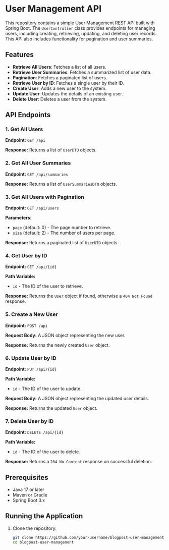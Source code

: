 # User Management API

This repository contains a simple User Management REST API built with Spring Boot. The `UserController` class provides endpoints for managing users, including creating, retrieving, updating, and deleting user records. This API also includes functionality for pagination and user summaries.

## Features

- **Retrieve All Users**: Fetches a list of all users.
- **Retrieve User Summaries**: Fetches a summarized list of user data.
- **Pagination**: Fetches a paginated list of users.
- **Retrieve User by ID**: Fetches a single user by their ID.
- **Create User**: Adds a new user to the system.
- **Update User**: Updates the details of an existing user.
- **Delete User**: Deletes a user from the system.

## API Endpoints

### 1. Get All Users

**Endpoint:** `GET /api`

**Response:** Returns a list of `UserDTO` objects.

### 2. Get All User Summaries

**Endpoint:** `GET /api/summaries`

**Response:** Returns a list of `UserSummariesDTO` objects.

### 3. Get All Users with Pagination

**Endpoint:** `GET /api/users`

**Parameters:**
- `page` (default: 0) - The page number to retrieve.
- `size` (default: 2) - The number of users per page.

**Response:** Returns a paginated list of `UserDTO` objects.

### 4. Get User by ID

**Endpoint:** `GET /api/{id}`

**Path Variable:**
- `id` - The ID of the user to retrieve.

**Response:** Returns the `User` object if found, otherwise a `404 Not Found` response.

### 5. Create a New User

**Endpoint:** `POST /api`

**Request Body:** A JSON object representing the new user.

**Response:** Returns the newly created `User` object.

### 6. Update User by ID

**Endpoint:** `PUT /api/{id}`

**Path Variable:**
- `id` - The ID of the user to update.

**Request Body:** A JSON object representing the updated user details.

**Response:** Returns the updated `User` object.

### 7. Delete User by ID

**Endpoint:** `DELETE /api/{id}`

**Path Variable:**
- `id` - The ID of the user to delete.

**Response:** Returns a `204 No Content` response on successful deletion.

## Prerequisites

- Java 17 or later
- Maven or Gradle
- Spring Boot 3.x

## Running the Application

1. Clone the repository:
   ```bash
   git clone https://github.com/your-username/blogpost-user-management.git
   cd blogpost-user-management
